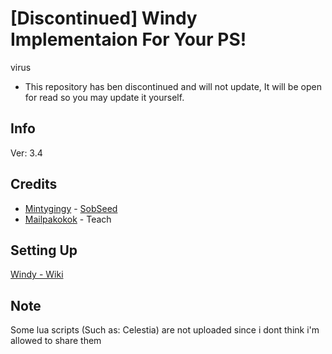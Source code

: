 # [Discontinued] Windy Implementaion For Your PS!
virus
- This repository has ben discontinued and will not update, It will be open for read so you may update it yourself.

## Info
Ver: 3.4

## Credits
- [Mintygingy](https://github.com/mintygingy) - [SobSeed](https://github.com/mintygingy/SobSeed)
- [Mailpakokok](https://github.com/mailpakokok) - Teach

## Setting Up
[ Windy - Wiki ](https://github.com/Jinx-PS/Windy/wiki)

## Note
Some lua scripts (Such as: Celestia) are not uploaded since i dont think i'm allowed to share them
